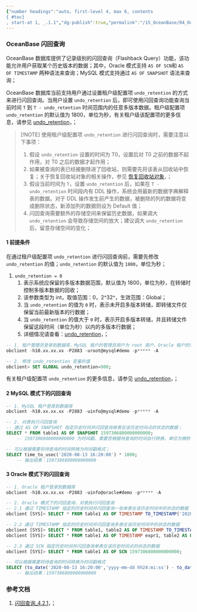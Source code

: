 ```yaml
---
{"number headings":"auto, first-level 4, max 6, contents
{ #toc}
, start-at 1, _.1.1","dg-publish":true,"permalink":"/15_OceanBase/04_OceanBase 安全，高可用，容灾/OceanBase 高可用和容灾/闪回/OceanBase 闪回查询/","dgPassFrontmatter":true}
---
```



### OceanBase 闪回查询
OceanBase 数据库提供了记录级别的闪回查询（Flashback Query）功能，该功能允许用户获取某个历史版本的数据；其中，Oracle 模式支持 `AS OF SCN`和 `AS OF TIMESTAMP` 两种语法来查询；MySQL 模式支持通过 `AS OF SNAPSHOT` 语法来查询；

OceanBase 数据库当前支持用户通过设置租户级配置项 `undo_retention` 的方式来进行闪回查询。当用户设置 `undo_retention` 后，即可使用闪回查询功能查询当前时间 `T` 到 `T - undo_retention` 时间范围内的任意多版本数据。租户级配置项 `undo_retention` 的默认值为 1800，单位为秒，有关租户级该配置项的更多信息，请参见 [undo_retention](https://www.oceanbase.com/docs/common-oceanbase-database-cn-1000000000220342)，；

> [!NOTE] 使用租户级配置项 `undo_retention` 进行闪回查询时，需要注意以下事项：
> 1. 假设 `undo_retention` 设置的时间为 T0，设置后对 T0 之前的数据不起作用，对 T0 之后的数据才起作用；
> 2. 如果被查询的表已经被删除进了回收站，则需要先将该表从回收站中恢复；关于恢复回收站对象的相关操作，参见 [恢复回收站对象](https://www.oceanbase.com/docs/common-oceanbase-database-cn-1000000000218307)，；
> 3. 假设当前时间为 `T`，设置 `undo_retention` 后，如果在 `T - undo_retention` 时间段内有 DDL 操作，系统会用最新的数据字典解释表的数据。对于 DDL 操作发生前产生的数据，被删除的列的数据将变成删除状态，新添加列的数据则设为 Default 值；
> 4. 闪回查询需要额外的存储空间来保留历史数据，如果调大 `undo_retention` 会导致存储空间的放大；建议调大 `undo_retention` 后，留意存储空间的变化；


#### 1 前提条件
在通过租户级配置项 `undo_retention` 进行闪回查询前，需要先修改 `undo_retention` 的值；`undo_retention` 的默认值为 `1800`，单位为秒；

1. `undo_retention = 0`
	1. 表示系统应保留的多版本数据范围，默认值为 1800，单位为秒，在转储时控制多版本数据的回收；
	2. 该参数类型为 int，取值范围：0，2^32^，生效范围：Global；
	3. 当 `undo_retention` 的值为 `0` 时，表示未开启多版本转储，即转储文件仅保留当前最新版本的行数据；
	4. 当 `undo_retention` 的值大于 `0` 时，表示开启多版本转储，并且转储文件保留这段时间（单位为秒）以内的多版本行数据；
	5. 详细情况请查看：[undo_retention](https://www.oceanbase.com/docs/enterprise-oceanbase-database-cn-10000000000946115)，；

```sql
-- 1. 租户管理员登录到数据库，MySQL 租户的管理员用户为 root 用户，Oracle 租户的管理员用户为 SYS 用户；
obclient -h10.xx.xx.xx -P2883 -uroot@mysql#demo -p***** -A

-- 2. 修改 undo_retention 变量的值  
obclient> SET GLOBAL undo_retention=900;  
```

有关租户级配置项 `undo_retention` 的更多信息，请参见 [undo_retention](https://www.oceanbase.com/docs/common-oceanbase-database-cn-1000000000220342)，；

#### 2 MySQL 模式下的闪回查询

```sql
-- 1. MySQL 租户登录到数据库
obclient -h10.xx.xx.xx -P2883 -uinfo@mysql#demo -p***** -A

-- 2. 对表执行闪回查询
-- 通过 AS OF SNAPSHOT 指定历史时间并闪回查询单表在该历史时间点的状态的数据；
SELECT * FROM table1 AS OF SNAPSHOT 1597306800000000000; 
	-- 1597306800000000000 为时间戳，需要您根据待查询的时间自行转换，单位为微秒；

-- 可以根据需要将待查询的时间转换为时间戳格式；
SELECT time_to_usec('2020-08-13 16:20:00') * 1000;
	-- 输出结果：1597306800000000000
```

#### 3 Oracle 模式下的闪回查询

```sql
-- 1. Oracle 租户登录到数据库
obclient -h10.xx.xx.xx -P2883 -uinfo@oracle#demo -p***** -A

-- 2. Oracle 模式下的闪回查询，对表执行闪回查询
-- 2.1 通过 TIMESTAMP 指定的历史时间并闪回查询一张单表在该历史时间中的状态的数据
obclient [SYS]> SELECT * FROM table1 AS OF TIMESTAMP TO_TIMESTAMP('2020-08-13 16:20:00','yyyy-mm-dd hh24:mi:ss');

-- 2.2 通过 TIMESTAMP 指定的历史时间并闪回查询多表在该历史时间中的状态的数据
obclient [SYS]> SELECT * FROM table1, table2 AS OF TIMESTAMP TO_TIMESTAMP('2020-08-13 16:20:00','yyyy-mm-dd hh24:mi:ss');
obclient [SYS]> SELECT * FROM table1 AS OF TIMESTAMP expr1, table2 AS OF TIMESTAMP TO_TIMESTAMP('2020-08-13 16:20:00','yyyy-mm-dd hh24:mi:ss');

-- 2.3 通过 SCN 指定历史时间并闪回查询单表在该历史时间点的状态的数据
obclient [SYS]> SELECT * FROM table1 AS OF SCN 1597306800000000000;

-- 可以根据需要将待查询的时间转换为时间戳格式
SELECT (to_date('2020-08-13 16:20:00','yyyy-mm-dd hh24:mi:ss') - to_date('1970-01-01 08:00:00', 'yyyy-mm-dd hh24:mi:ss')) * 86400 * 1000 * 1000 * 1000 AS unix_nsec_timestamp FROM DUAL;
	-- 输出结果：1597306800000000000
```


### 参考文档
1. [闪回查询_4.2.1](https://www.oceanbase.com/docs/common-oceanbase-database-cn-1000000000218071)，；

